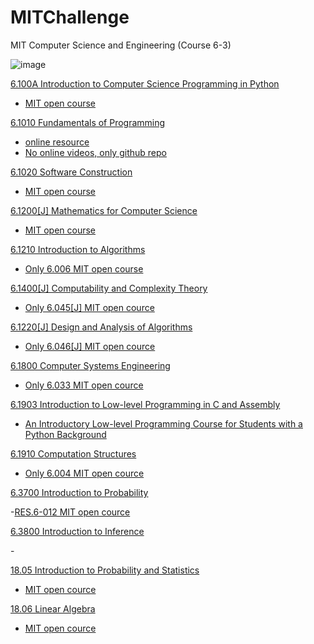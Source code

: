 # MITChallenge
MIT Computer Science and Engineering (Course 6-3)

![image](https://github.com/user-attachments/assets/c61c3fb0-d597-4ad9-b236-aa7dd78ef86f)

[6.100A Introduction to Computer Science Programming in Python](https://catalog.mit.edu/search/?P=6.100A)

- [MIT open course](https://ocw.mit.edu/courses/6-0001-introduction-to-computer-science-and-programming-in-python-fall-2016/pages/syllabus/)

[6.1010 Fundamentals of Programming](https://catalog.mit.edu/search/?P=6.1010)

- [online resource](https://py.mit.edu/spring24)
- [No online videos, only github repo](https://github.com/xcode003/6.1010)

[6.1020 Software Construction](https://catalog.mit.edu/search/?P=6.1020)

- [MIT open course](https://ocw.mit.edu/courses/6-005-software-construction-spring-2016/pages/syllabus/)

[6.1200[J] Mathematics for Computer Science](https://catalog.mit.edu/search/?P=6.1200)

- [MIT open course](https://ocw.mit.edu/courses/6-042j-mathematics-for-computer-science-fall-2010/pages/syllabus/)

[6.1210 Introduction to Algorithms](https://catalog.mit.edu/search/?P=6.1210)

- [Only 6.006 MIT open course](https://ocw.mit.edu/courses/6-006-introduction-to-algorithms-spring-2020/pages/syllabus/)

[6.1400[J] Computability and Complexity Theory](https://catalog.mit.edu/search/?P=6.1400)
- [Only 6.045[J] MIT open cource](https://ocw.mit.edu/courses/6-045j-automata-computability-and-complexity-spring-2011/pages/syllabus/)

[6.1220[J] Design and Analysis of Algorithms](https://catalog.mit.edu/search/?P=6.1220)
- [Only 6.046[J] MIT open cource](https://ocw.mit.edu/courses/6-046j-design-and-analysis-of-algorithms-spring-2015/pages/syllabus/)

[6.1800 Computer Systems Engineering](https://catalog.mit.edu/search/?P=6.1800)
- [Only 6.033 MIT open cource](https://ocw.mit.edu/courses/6-033-computer-system-engineering-spring-2018/pages/syllabus/)

[6.1903 Introduction to Low-level Programming in C and Assembly](https://catalog.mit.edu/search/?P=6.1903)

- [An Introductory Low-level Programming Course for Students with a Python Background](https://dspace.mit.edu/handle/1721.1/151672)

[6.1910 Computation Structures](https://catalog.mit.edu/search/?P=6.1910)

- [Only 6.004 MIT open cource](https://ocw.mit.edu/courses/6-004-computation-structures-spring-2017/pages/syllabus/)

[6.3700 Introduction to Probability](https://catalog.mit.edu/search/?P=6.3700)

-[RES.6-012 MIT open cource](https://ocw.mit.edu/courses/res-6-012-introduction-to-probability-spring-2018/)

[6.3800 Introduction to Inference](https://catalog.mit.edu/search/?P=6.3800)

-[]()

[18.05 Introduction to Probability and Statistics](https://catalog.mit.edu/search/?P=18.05)

- [MIT open cource](https://ocw.mit.edu/courses/18-05-introduction-to-probability-and-statistics-spring-2022/)

[18.06 Linear Algebra](https://catalog.mit.edu/search/?P=18.06)

- [MIT open cource](https://ocw.mit.edu/courses/18-06-linear-algebra-spring-2010/)
